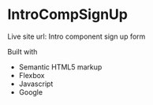 # IntroCompSignUp
Live site url: 
Intro component sign up form

Built with
- Semantic HTML5 markup
- Flexbox
- Javascript
- Google 

